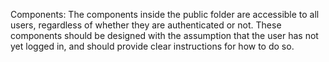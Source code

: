 Components: The components inside the public folder are accessible to all users, regardless of whether they are authenticated or not. These components should be designed with the assumption that the user has not yet logged in, and should provide clear instructions for how to do so.
